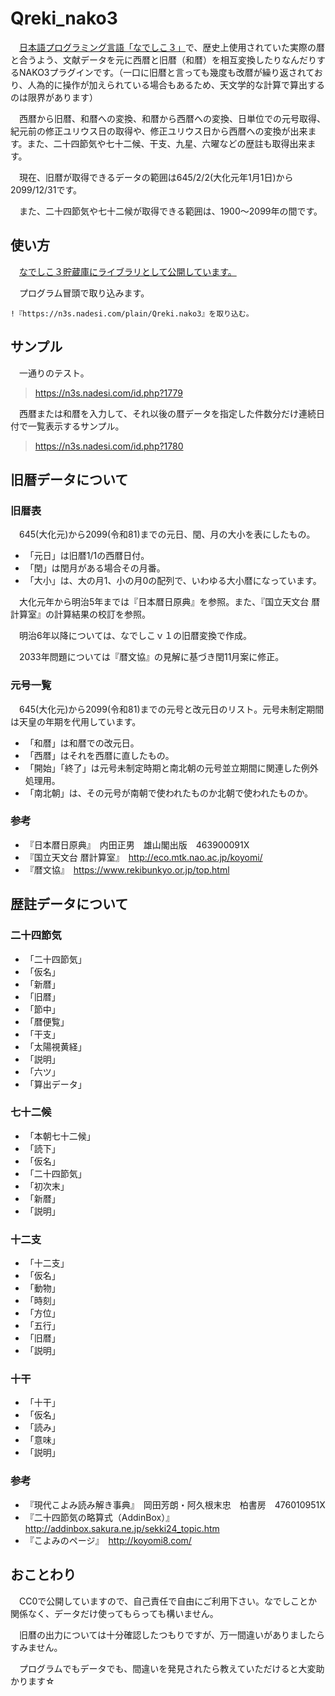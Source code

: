 # Qreki_nako3
　[日本語プログラミング言語「なでしこ３」](https://nadesi.com/doc3/)で、歴史上使用されていた実際の暦と合うよう、文献データを元に西暦と旧暦（和暦）を相互変換したりなんだりするNAKO3プラグインです。（一口に旧暦と言っても幾度も改暦が繰り返されており、人為的に操作が加えられている場合もあるため、天文学的な計算で算出するのは限界があります）

　西暦から旧暦、和暦への変換、和暦から西暦への変換、日単位での元号取得、紀元前の修正ユリウス日の取得や、修正ユリウス日から西暦への変換が出来ます。また、二十四節気や七十二候、干支、九星、六曜などの歴註も取得出来ます。

　現在、旧暦が取得できるデータの範囲は645/2/2(大化元年1月1日)から2099/12/31です。

　また、二十四節気や七十二候が取得できる範囲は、1900～2099年の間です。
 
## 使い方
　[なでしこ３貯蔵庫にライブラリとして公開しています。](https://n3s.nadesi.com/id.php?1778)

　プログラム冒頭で取り込みます。

```
!『https://n3s.nadesi.com/plain/Qreki.nako3』を取り込む。
```

## サンプル

　一通りのテスト。

> https://n3s.nadesi.com/id.php?1779

　西暦または和暦を入力して、それ以後の暦データを指定した件数分だけ連続日付で一覧表示するサンプル。

> https://n3s.nadesi.com/id.php?1780

## 旧暦データについて

### 旧暦表

　645(大化元)から2099(令和81)までの元日、閏、月の大小を表にしたもの。

- 「元日」は旧暦1/1の西暦日付。
- 「閏」は閏月がある場合その月番。
- 「大小」は、大の月1、小の月0の配列で、いわゆる大小暦になっています。

　大化元年から明治5年までは『日本暦日原典』を参照。また、『国立天文台 暦計算室』の計算結果の校訂を参照。

　明治6年以降については、なでしこｖ１の旧暦変換で作成。

　2033年問題については『暦文協』の見解に基づき閏11月案に修正。

### 元号一覧

　645(大化元)から2099(令和81)までの元号と改元日のリスト。元号未制定期間は天皇の年期を代用しています。

- 「和暦」は和暦での改元日。
- 「西暦」はそれを西暦に直したもの。
- 「開始」「終了」は元号未制定時期と南北朝の元号並立期間に関連した例外処理用。
- 「南北朝」は、その元号が南朝で使われたものか北朝で使われたものか。

### 参考
- 『日本暦日原典』　内田正男　雄山閣出版　463900091X
- 『国立天文台 暦計算室』　http://eco.mtk.nao.ac.jp/koyomi/
- 『暦文協』　https://www.rekibunkyo.or.jp/top.html

## 歴註データについて

### 二十四節気
- 「二十四節気」
- 「仮名」
- 「新暦」
- 「旧暦」
- 「節中」
- 「暦便覧」
- 「干支」
- 「太陽視黄経」
- 「説明」
- 「六ツ」
- 「算出データ」

### 七十二候
- 「本朝七十二候」
- 「読下」
- 「仮名」
- 「二十四節気」
- 「初次末」
- 「新暦」
- 「説明」

### 十二支
- 「十二支」
- 「仮名」
- 「動物」
- 「時刻」
- 「方位」
- 「五行」
- 「旧暦」
- 「説明」

### 十干
- 「十干」
- 「仮名」
- 「読み」
- 「意味」
- 「説明」

### 参考
- 『現代こよみ読み解き事典』　岡田芳朗・阿久根末忠　柏書房　476010951X
- 『二十四節気の略算式（AddinBox）』　http://addinbox.sakura.ne.jp/sekki24_topic.htm
- 『こよみのページ』　http://koyomi8.com/

## おことわり

　CC0で公開していますので、自己責任で自由にご利用下さい。なでしことか関係なく、データだけ使ってもらっても構いません。

　旧暦の出力については十分確認したつもりですが、万一間違いがありましたらすみません。
 
　プログラムでもデータでも、間違いを発見されたら教えていただけると大変助かります☆

